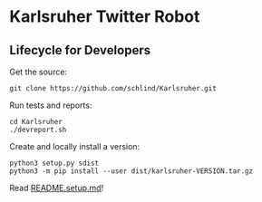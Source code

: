 # Karlsruher Twitter Robot
## Lifecycle for Developers
Get the source:
```
git clone https://github.com/schlind/Karlsruher.git
```
Run tests and reports:
```
cd Karlsruher
./devreport.sh
```
Create and locally install a version:
```
python3 setup.py sdist
python3 -m pip install --user dist/karlsruher-VERSION.tar.gz
```
Read [README.setup.md](README.setup.md)!
